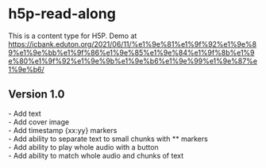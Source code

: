 # h5p-read-along
This is a content type for H5P. Demo at https://icbank.eduton.org/2021/06/11/%e1%9e%81%e1%9f%92%e1%9e%89%e1%9e%bb%e1%9f%86%e1%9e%85%e1%9e%84%e1%9f%8b%e1%9e%80%e1%9f%92%e1%9e%9b%e1%9e%b6%e1%9e%99%e1%9e%87%e1%9e%b6/

Version 1.0 
-
\- Add text <br>
\- Add cover image <br>
\- Add timestamp {xx:yy} markers <br>
\- Add ability to separate text to small chunks with ** markers <br>
\- Add ability to play whole audio with a button <br>
\- Add ability to match whole audio and chunks of text
